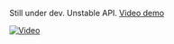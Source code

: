 Still under dev. Unstable API.
[Video demo](https://www.icloud.com/sharedalbum/#B0Q5ON9t3v7eU;95A75CEF-5E65-4942-933B-366BFC53A9AC)

[![Video](https://cvws.icloud-content.com/CAEQARoQJHRFWhqMR_VcmehReag07Q/014558e91d90de8db4344a24bedb67ae63f487046c/writing.JPG?v=0&p=26&x=1&a=BahXLExt7w1EA7KjMA%3D%3D&e=1453562011000&r=06b5f796-d839-4ca1-9f54-daede9b7b19f-1&u=1453478911896&c=CpsECvcDCpoDCh1ldS1pcmwtMDAwMDEuczMuYW1hem9uYXdzLmNvbRBQGgNHRVQi2QEvdTR0U1Zob0JVbW5ZSzdNQjhYT3Q_eC1jbGllbnQtcmVxdWVzdC1pZD0wNmI1Zjc5Ni1kODM5LTRjYTEtOWY1NC1kYWVkZTliN2IxOWYmRXhwaXJlcz0xNDUzNDc4OTExJmJ5dGUtcmFuZ2U9MjEzNzM4Ny0yMjU4MDE3JkFXU0FjY2Vzc0tleUlkPUFLSUFJM0xMTTdQM0RSR0NVU0lBJmJpbj0yMDMwMDAwMDEmU2lnbmF0dXJlPWgzOUlSRmVEdiUyRkxXczMydWVtNzBxQmhaVWl3JTNEKgRIVFRQMgMxLjE6BGh0dHBCKwoKeC1hbXotZGF0ZRIdRnJpLCAyMiBKYW4gMjAxNiAxNToxMzozMSBHTVRCHgoFUmFuZ2USFWJ5dGVzPTIxMzczODctMjI1ODAxN0INCgZBY2NlcHQSAyovKkoJczNfZXVfaXJsUhdjdndzLmljbG91ZC1jb250ZW50LmNvbViYv-DQpioSMAoVgZ7xaNP-VxDyjmvwRKCpDGR80o6BEhEBjN5vUV8twkDb4sXF_fexRRi3rgcgABoUdTR0U1Zob0JVbW5ZSzdNQjhYT3QiEEE0bEpwR3NDWkV0MGlwNHcSHwoVAUVY6R2Q3o20NEokvttnrmP0hwRsEgQIABAAKAAgAg&s=eHoOvnDCJS5KHEkqrBufWC-oBMU)](https://www.icloud.com/sharedalbum/#B0Q5ON9t3v7eU;95A75CEF-5E65-4942-933B-366BFC53A9AC)
